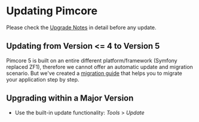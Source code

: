 # Updating Pimcore

Please check the [Upgrade Notes](../README.md) in detail before any update. 

## Updating from Version <= 4 to Version 5
Pimcore 5 is built on an entire different platform/framework (Symfony replaced ZF1), therefore we cannot 
offer an automatic update and migration scenario. But we've created a [migration guide](./01_Upgrade_from_4_to_5/README.md) 
that helps you to migrate your application step by step. 

## Upgrading within a Major Version
- Use the built-in update functionality:  *Tools* > *Update* 

